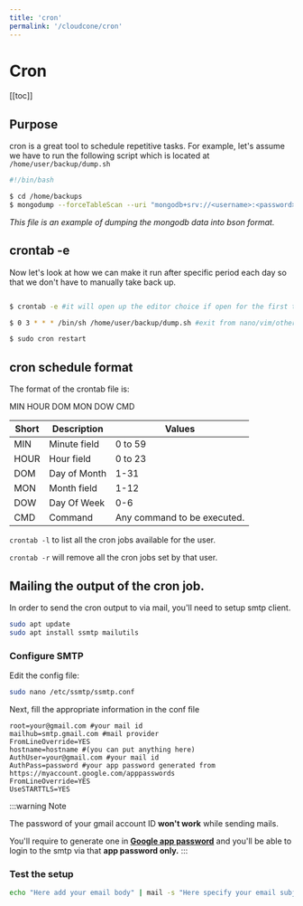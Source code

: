 ```yaml
---
title: 'cron'
permalink: '/cloudcone/cron'
---
```


# Cron

[[toc]]

## Purpose

cron is a great tool to schedule repetitive tasks. For example, let's assume we have to run the following script which is located at <code>/home/user/backup/dump.sh</code>

```bash
#!/bin/bash

$ cd /home/backups
$ mongodump --forceTableScan --uri "mongodb+srv://<username>:<password>@cluster0.a2zef.mongodb.net/<databasename>" --out `date +"%Y-%m-%d"` --gzip

```

_This file is an example of dumping the mongodb data into bson format._

## crontab -e

Now let's look at how we can make it run after specific period each day so that we don't have to manually take back up.

```bash

$ crontab -e #it will open up the editor choice if open for the first time. Or else, it will open up the file.

$ 0 3 * * * /bin/sh /home/user/backup/dump.sh #exit from nano/vim/other editor

$ sudo cron restart

```

## cron schedule format

The format of the crontab file is:

MIN HOUR DOM MON DOW CMD

| Short | Description  | Values                      |
| ----- | ------------ | --------------------------- |
| MIN   | Minute field | 0 to 59                     |
| HOUR  | Hour field   | 0 to 23                     |
| DOM   | Day of Month | 1-31                        |
| MON   | Month field  | 1-12                        |
| DOW   | Day Of Week  | 0-6                         |
| CMD   | Command      | Any command to be executed. |

<code>crontab -l</code> to list all the cron jobs available for the user.

<code>crontab -r</code> will remove all the cron jobs set by that user.

## Mailing the output of the cron job. 

In order to send the cron output to via mail, you'll need to setup smtp client. 

```bash
sudo apt update
sudo apt install ssmtp mailutils
```

### Configure SMTP

Edit the config file:

```bash
sudo nano /etc/ssmtp/ssmtp.conf
```

Next, fill the appropriate information in the conf file

```
root=your@gmail.com #your mail id
mailhub=smtp.gmail.com #mail provider
FromLineOverride=YES
hostname=hostname #(you can put anything here)
AuthUser=your@gmail.com #your mail id
AuthPass=password #your app password generated from https://myaccount.google.com/apppasswords
FromLineOverride=YES
UseSTARTTLS=YES
```

:::warning Note

The password of your gmail account ID **won't work** while sending mails. 

You'll require to generate one in [**Google app password**][1] and you'll be able to login to the smtp via that **app password only.**
:::

[1]:https://myaccount.google.com/apppasswords


### Test the setup

```bash
echo "Here add your email body" | mail -s "Here specify your email subject" your_recepient_email@yourdomain.com
```
